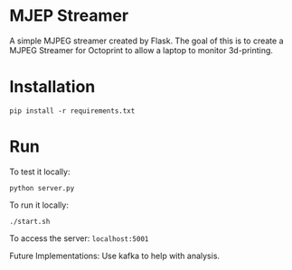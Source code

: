 # MJEP Streamer

A simple MJPEG streamer created by Flask. The goal of this is to create a MJPEG Streamer for Octoprint to allow a laptop to monitor 3d-printing.

# Installation

```
pip install -r requirements.txt
```

# Run

To test it locally:
```
python server.py
```

To run it locally:
```
./start.sh
```

To access the server: `localhost:5001`

Future Implementations: Use kafka to help with analysis.
